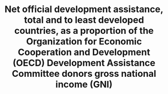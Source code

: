 ---
title: 'Net  official  development  assistance,  total  and  to  least  developed  countries,  as  a  proportion  of  the  Organization  for  Economic  Cooperation  and  Development  (OECD)  Development  Assistance  Committee  donors  gross  national  income  (GNI)'
permalink: /17-2-1/
sdg_goal: 17
layout: indicator
indicator: 17.2.1
indicator_variable: null
graph: null
graph_title: null
graph_type_description: null
graph_status_notes: Assigned
variable_description: null
variable_notes: null
un_designated_tier: '1'
un_custodial_agency: OECD
target_id: '17.2'
has_metadata: true
rationale_interpretation: 'ODA  is  the  accepted  measure  of  development  co-operation,  including  both  grants  and  soft  loans  provided  by  governments  for  development  and  welfare  objectives  in  developing  countries.  UN  members  have  agreed  a  total  net  ODA  target  for  economically  advanced  countries  of  0.7%  of  GNI,  and  a  target  of  0.15-0.20%  for  ODA  to  LDCs.'
goal_meta_link: 'http://unstats.un.org/sdgs/files/metadata-compilation/Metadata-Goal-17.pdf'
goal_meta_link_page: 8
indicator_name: 'Net  official  development  assistance,  total  and  to  least  developed  countries,  as  a  proportion  of  the  Organization  for  Economic  Cooperation  and  Development  (OECD)  Development  Assistance  Committee  donors  gross  national  income  (GNI)'
target: 'Developed  countries  to  implement  fully  their  official  development  assistance  commitments,  including  the  commitment  by  many  developed  countries  to  achieve  the  target  of  0.7  per  cent  of  gross  national  income  for  official  development  assistance  (ODA/GNI)  to  developing  countries  and  0.15  to  0.20  per  cent  of  ODA/GNI  to  least  developed  countries;  ODA  providers  are  encouraged  to  consider  setting  a  target  to  provide  at  least  0.20  per  cent  of  ODA/GNI  to  least  developed  countries.'
indicator_definition: 'Net  official  development  assistance  (ODA;http://www.oecd.org/dac/dac-glossary.htm#ODA)  to  all  countries  on  the  DAC  List  of  ODA  Recipients  (http://www.oecd.org/dac/dac-glossary.htm#DAC_List)  and  net  official  development  assistance  to  the  Least  Developed  Countries,  SIDS  and  LLDCs  (http://unohrlls.org/),  as  well  as  African  countries.  Data  are  usually  expressed  in  US  dollars  at  the  average  annual  exchange  rate,  or  as  a  share  of  provider  countries  gross  national  income  (GNI).'
actual_indicator_available: null
actual_indicator_available_description: null
method_of_computation: ''
comments_and_limitations: null
periodicity: null
time_period: null
unit_of_measure: null
disaggregation_categories: null
disaggregation_geography: null
date_of_national_source_publication: null
date_metadata_updated: null
scheduled_update_by_national_source: null
scheduled_update_by_SDG_team: null
source_agency_staff_name: null
source_agency_staff_email: null
source_agency_survey_dataset: null
source_title: null
source_url: null
source_notes: null
international_and_national_references: null  

---